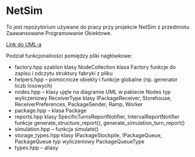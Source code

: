 # NetSim

To jest repozytorium używane do pracy przy projekcie NetSim z przedmiotu Zaawansowane Programowanie Obiektowe.

[Link do UML-a](https://www.plantuml.com/plantuml/uml/ZLHVRvim47yEd-BKXnQq9NsFQDHeIIgaAMGBUzXJwy0biGesiqqhcgMVVGS48fTCAaAoVNV-_V4Vtsl3b2corBc1A9o53hN3qrVrx-W37xw5oqNmyEldD0h29KpgiEFiUOA0MMvAo33ReD9DoFUtXOWDbs8oWPYhECKEQxwSWTp-5p9dyJFR8LojZLJKkOA3umouCAYsB4O8Laq1fUFddASLMPSbjeCp0Fg-m85jj54iDaV82xrtJ_EkhpqOmulaIR-miU9M1HifKpZyAL2Lnmk5chzXNLTr7asPOwyuGxENoH5kEObZPAQyRNFlFHEkvmoESD7eZmABJvcKUQteDEr2nGxD8uai6i5jSSSHMIv8pU32MlyT3crbf1b5aVMHVB-ALzQv58tcmI9OXDHyhniYwKyQZMpuCU4K6lLaGaHnohIscBgLiABkHrolPhE0oGfnsKviWbfn1-nwrcYUOeR213Cxt1so9YppPkllxDFN3kgQQbTuudfZw33Fkq3vznQxDk7GVmFdQzIxBbMQZCscqHIYtwlvccupXO84Z8It1BTSSFdAH0cla2kvKopZ2ARCgv4s9RWY7m5BETCW63nnOPuynqYIkKS5XtQHpc9z7zpegrGnNNsFK7Z63N-XO_fHQmlYzD-2LRWEgcSWM3wqBy4zYgJ8qdy0)

Podział funkcjonalności pomiędzy pliki nagłówkowe:
- factory.hpp
  szablon klasy NodeCollection
  klasa Factory
  funkcje do zapisu i odczytu struktury fabryki z pliku
- helpers.hpp – pomocnicze obiekty i funkcje globalne (np. generator liczb losowych)
- nodes.hpp – klasy ujęte na diagramie UML w pakiecie Nodes
  typ wyliczeniowy ReceiverType
  klasy IPackageReceiver, Storehouse, ReceiverPreferences, PackageSender, Ramp, Worker
- package.hpp – klasa Package
- reports.hpp
  klasy SpecificTurnsReportNotifier, IntervalReportNotifier
  funkcje generate_structure_report(), generate_simulation_turn_report()
- simulation.hpp – funkcja simulate()
- storage_types.hpp
  klasy IPackageStockpile, IPackageQueue, PackageQueue
  typ wyliczeniowy PackageQueueType
- types.hpp – aliasy
